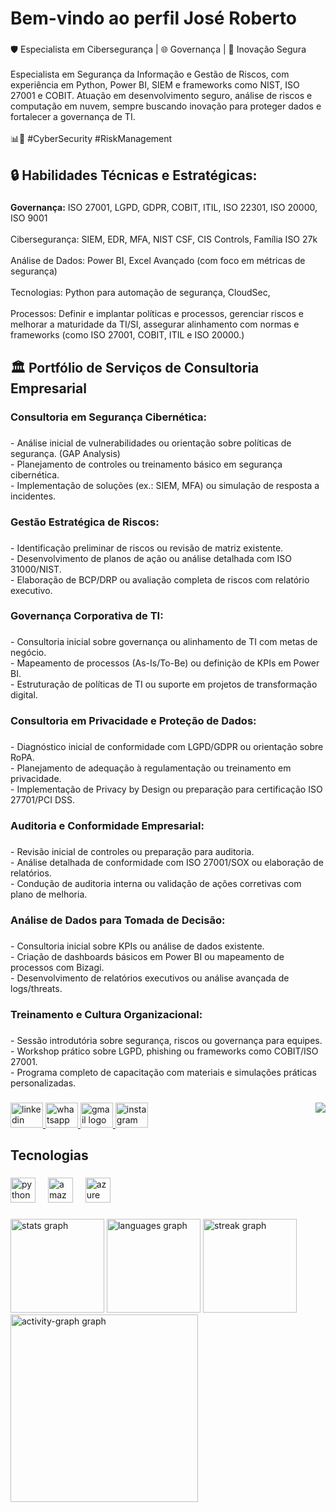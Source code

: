 <h1 align="left">Bem-vindo ao perfil José Roberto</h1>

###

<p align="left">🛡️ Especialista em Cibersegurança | 🌐 Governança | 🚀 Inovação Segura<br><br>Especialista em Segurança da Informação e Gestão de Riscos, com experiência em Python, Power BI, SIEM e frameworks como NIST, ISO 27001 e COBIT. Atuação em desenvolvimento seguro, análise de riscos e computação em nuvem, sempre buscando inovação para proteger dados e fortalecer a governança de TI. <br><br>📊🔐 #CyberSecurity #RiskManagement</p>

<h2 align="left">🔒 Habilidades Técnicas e Estratégicas:</h2>

###

<p align="left"><b>Governança:</b> ISO 27001, LGPD, GDPR, COBIT, ITIL, ISO 22301, ISO 20000, ISO 9001<br><br>Cibersegurança: SIEM, EDR, MFA, NIST CSF, CIS Controls, Família ISO 27k<br><br>Análise de Dados: Power BI, Excel Avançado (com foco em métricas de segurança)<br><br>Tecnologias: Python para automação de segurança, CloudSec, <br><br>Processos: Definir e implantar  políticas e processos, gerenciar riscos e melhorar a maturidade da TI/SI, assegurar alinhamento com normas e frameworks (como ISO 27001, COBIT, ITIL e ISO 20000.)</p>

###

<h2 align="left">🏛 Portfólio de Serviços de Consultoria Empresarial</h2>

###

<h3 align="left">Consultoria em Segurança Cibernética:</h3>

###

<p align="left">- Análise inicial de vulnerabilidades ou orientação sobre políticas de segurança. (GAP Analysis)<br>- Planejamento de controles ou treinamento básico em segurança cibernética.<br>- Implementação de soluções (ex.: SIEM, MFA) ou simulação de resposta a incidentes.</p>

###

<h3 align="left">Gestão Estratégica de Riscos:</h3>

###

<p align="left">- Identificação preliminar de riscos ou revisão de matriz existente.<br>- Desenvolvimento de planos de ação ou análise detalhada com ISO 31000/NIST.<br>- Elaboração de BCP/DRP ou avaliação completa de riscos com relatório executivo.</p>

###

<h3 align="left">Governança Corporativa de TI:</h3>

###

<p align="left">- Consultoria inicial sobre governança ou alinhamento de TI com metas de negócio.<br>- Mapeamento de processos (As-Is/To-Be) ou definição de KPIs em Power BI.<br>- Estruturação de políticas de TI ou suporte em projetos de transformação digital.</p>

###

<h3 align="left">Consultoria em Privacidade e Proteção de Dados:</h3>

###

<p align="left">- Diagnóstico inicial de conformidade com LGPD/GDPR ou orientação sobre RoPA.<br>- Planejamento de adequação à regulamentação ou treinamento em privacidade.<br>- Implementação de Privacy by Design ou preparação para certificação ISO 27701/PCI DSS.</p>

###

<h3 align="left">Auditoria e Conformidade Empresarial:</h3>

###

<p align="left">- Revisão inicial de controles ou preparação para auditoria.<br>- Análise detalhada de conformidade com ISO 27001/SOX ou elaboração de relatórios.<br>- Condução de auditoria interna ou validação de ações corretivas com plano de melhoria.</p>

###

<h3 align="left">Análise de Dados para Tomada de Decisão:</h3>

###

<p align="left">- Consultoria inicial sobre KPIs ou análise de dados existente.<br>- Criação de dashboards básicos em Power BI ou mapeamento de processos com Bizagi.<br>- Desenvolvimento de relatórios executivos ou análise avançada de logs/threats.</p>

###

<h3 align="left">Treinamento e Cultura Organizacional:</h3>

###

<p align="left">- Sessão introdutória sobre segurança, riscos ou governança para equipes.<br>- Workshop prático sobre LGPD, phishing ou frameworks como COBIT/ISO 27001.<br>- Programa completo de capacitação com materiais e simulações práticas personalizadas.</p>

###


###

<img align="right" src="https://profile-counter.glitch.me/JRobertoFluy/count.svg?"  />

###

<div align="left">
  <a href="https://www.linkedin.com/in/jose-roberto-risk/" target="_blank">
    <img src="https://raw.githubusercontent.com/maurodesouza/profile-readme-generator/master/src/assets/icons/social/linkedin/default.svg" width="52" height="40" alt="linkedin logo"  />
  </a>
  <a href="https://bit.ly/Fluydez-FaleConosco" target="_blank">
    <img src="https://raw.githubusercontent.com/maurodesouza/profile-readme-generator/master/src/assets/icons/social/whatsapp/default.svg" width="52" height="40" alt="whatsapp logo"  />
  </a>
  <a href="robertofluypro@gmail.com" target="_blank">
    <img src="https://raw.githubusercontent.com/maurodesouza/profile-readme-generator/master/src/assets/icons/social/gmail/default.svg" width="52" height="40" alt="gmail logo"  />
  </a>
  <a href="https://www.instagram.com/joser.jesus/" target="_blank">
    <img src="https://raw.githubusercontent.com/maurodesouza/profile-readme-generator/master/src/assets/icons/social/instagram/default.svg" width="52" height="40" alt="instagram logo"  />
  </a>
</div>

###

<h2 align="left">Tecnologias</h2>

###

<div align="left">
  <img src="https://cdn.jsdelivr.net/gh/devicons/devicon/icons/python/python-original.svg" height="40" alt="python logo"  />
  <img width="12" />
  <img src="https://skillicons.dev/icons?i=aws" height="40" alt="amazonwebservices logo"  />
  <img width="12" />
  <img src="https://cdn.jsdelivr.net/gh/devicons/devicon/icons/azure/azure-original.svg" height="40" alt="azure logo"  />
</div>

###

<div align="left">
  <img src="https://github-readme-stats.vercel.app/api?username=JRobertoFluy&hide_title=false&hide_rank=false&show_icons=true&include_all_commits=true&count_private=true&disable_animations=false&theme=ayu-mirage&locale=pt-br&hide_border=false&order=1" height="150" alt="stats graph"  />
  <img src="https://github-readme-stats.vercel.app/api/top-langs?username=JRobertoFluy&locale=pt-br&hide_title=false&layout=compact&card_width=320&langs_count=5&theme=ayu-mirage&hide_border=false&order=2" height="150" alt="languages graph"  />
  <img src="https://streak-stats.demolab.com?user=JRobertoFluy&locale=en&mode=daily&theme=ayu-mirage&hide_border=false&border_radius=5&order=3" height="150" alt="streak graph"  />
  <img src="https://github-readme-activity-graph.vercel.app/graph?username=JRobertoFluy&radius=16&theme=one-dark&area=true&order=5" height="300" alt="activity-graph graph"  />
</div>

###
